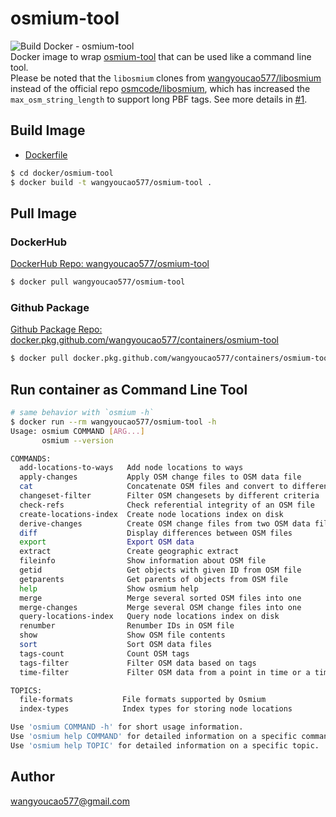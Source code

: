 # osmium-tool
![Build Docker - osmium-tool](https://github.com/wangyoucao577/containers/workflows/Build%20Docker%20-%20osmium-tool/badge.svg)      
Docker image to wrap [osmium-tool](https://github.com/osmcode/osmium-tool) that can be used like a command line tool.     
Please be noted that the `libosmium` clones from [wangyoucao577/libosmium](https://github.com/wangyoucao577/libosmium) instead of the official repo [osmcode/libosmium](https://github.com/osmcode/libosmium), which has increased the `max_osm_string_length` to support long PBF tags. See more details in [#1](https://github.com/wangyoucao577/libosmium/pull/1).     
 
## Build Image
- [Dockerfile](./Dockerfile)

```bash
$ cd docker/osmium-tool
$ docker build -t wangyoucao577/osmium-tool .  
```

## Pull Image 
### DockerHub
[DockerHub Repo: wangyoucao577/osmium-tool](https://hub.docker.com/r/wangyoucao577/osmium-tool)    
```bash
$ docker pull wangyoucao577/osmium-tool
```

### Github Package
[Github Package Repo: docker.pkg.github.com/wangyoucao577/containers/osmium-tool](https://github.com/wangyoucao577/containers/packages/193791)

```bash
$ docker pull docker.pkg.github.com/wangyoucao577/containers/osmium-tool
```

## Run container as Command Line Tool

```bash
# same behavior with `osmium -h`
$ docker run --rm wangyoucao577/osmium-tool -h
Usage: osmium COMMAND [ARG...]
       osmium --version

COMMANDS:
  add-locations-to-ways   Add node locations to ways
  apply-changes           Apply OSM change files to OSM data file
  cat                     Concatenate OSM files and convert to different formats
  changeset-filter        Filter OSM changesets by different criteria
  check-refs              Check referential integrity of an OSM file
  create-locations-index  Create node locations index on disk
  derive-changes          Create OSM change files from two OSM data files
  diff                    Display differences between OSM files
  export                  Export OSM data
  extract                 Create geographic extract
  fileinfo                Show information about OSM file
  getid                   Get objects with given ID from OSM file
  getparents              Get parents of objects from OSM file
  help                    Show osmium help
  merge                   Merge several sorted OSM files into one
  merge-changes           Merge several OSM change files into one
  query-locations-index   Query node locations index on disk
  renumber                Renumber IDs in OSM file
  show                    Show OSM file contents
  sort                    Sort OSM data files
  tags-count              Count OSM tags
  tags-filter             Filter OSM data based on tags
  time-filter             Filter OSM data from a point in time or a time span out of a history file

TOPICS:
  file-formats           File formats supported by Osmium
  index-types            Index types for storing node locations

Use 'osmium COMMAND -h' for short usage information.
Use 'osmium help COMMAND' for detailed information on a specific command.
Use 'osmium help TOPIC' for detailed information on a specific topic.
```


## Author
wangyoucao577@gmail.com
